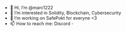 - 👋 Hi, I’m @marc1222
- 👀 I’m interested in Solidity, Blockchain, Cybersecurity
- 💞️ I’m working on SafePokt for everyne <3
- 📫 How to reach me: Discord - 
<!---
marc1222/marc1222 is a ✨ special ✨ repository because its `README.md` (this file) appears on your GitHub profile.
You can click the Preview link to take a look at your changes.
--->
